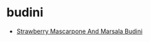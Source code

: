 # budini

 * [Strawberry Mascarpone And Marsala Budini](../index/s/strawberry-mascarpone-and-marsala-budini-107890.json)

